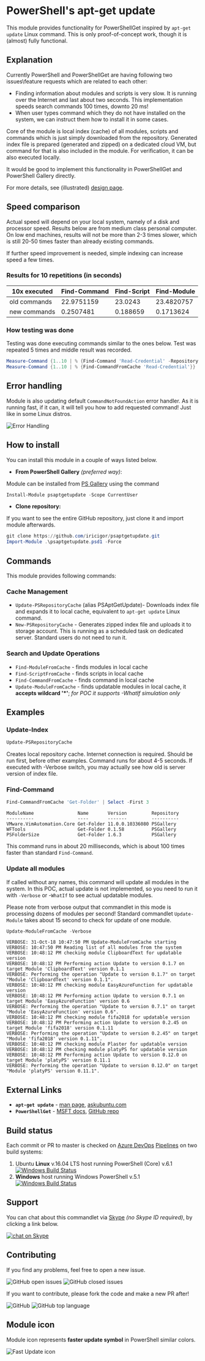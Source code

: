 # PowerShell's apt-get update

This module provides functionality for PowerShellGet inspired by `apt-get update` Linux command. This is only proof-of-concept work, though it is (almost) fully functional. 

## Explanation

Currently PowerShell and PowerShellGet are having following two issues\feature requests which are related to each other:

- Finding information about modules and scripts is very slow. It is running over the Internet and last about two seconds. This implementation speeds search commands 100 times, downto 20 ms!
- When user types command which they do not have installed on the system, we can instruct them how to install it in some cases.

Core of the module is local index (cache) of all modules, scripts and commands which is just simply downloaded from the repository.
Generated index file is prepared (generated and zipped) on a dedicated cloud VM, but command for that is also included in the module.
For verification, it can be also executed locally.

It would be good to implement this functionality in PowerShellGet and PowerShell Gallery directly.

For more details, see (illustrated) [design page](Design.md).

## Speed comparison

Actual speed will depend on your local system, namely of a disk and processor speed.
Results below are from medium class personal computer.
On low end machines, results will not be more than 2-3 times slower, which is still 20-50 times faster than already existing commands.

If further speed improvement is needed, simple indexing can increase speed a few times.

### Results for 10 repetitions (in seconds)

 10x executed | Find-Command | Find-Script | Find-Module
-- | -- | -- | --
old commands | 22.9751159 | 23.0243 | 23.4820757
new commands | 0.2507481 | 0.188659 | 0.1713624

### How testing was done

Testing was done executing commands similar to the ones below.
Test was repeated 5 times and middle result was recorded.

```PowerShell
Measure-Command {1..10 | % {Find-Command 'Read-Credential' -Repository 'PSGallery'}} | Select TotalSeconds
Measure-Command {1..10 | % {Find-CommandFromCache 'Read-Credential'}} | Select TotalSeconds
```

## Error handling

Module is also updating default `CommandNotFoundAction` error handler. As it is running fast, if it can, it will tell you how to add requested command! Just like in some Linux distros.

![Error Handling](Images/ErrorHandling.png)

## How to install

You can install this module in a couple of ways listed below.

- **From PowerShell Gallery** _(preferred way)_:

Module can be installed from [PS Gallery](https://www.powershellgallery.com/packages/psaptgetupdate) using the command 

```PowerShell
Install-Module psaptgetupdate -Scope CurrentUser
```

- **Clone repository:**

If you want to see the entire GitHub repository, just clone it and import module afterwards.

```PowerShell
git clone https://github.com/iricigor/psaptgetupdate.git
Import-Module .\psaptgetupdate.psd1 -Force
```



## Commands

This module provides following commands:

### Cache Management

- `Update-PSRepositoryCache` (alias PSAptGetUpdate)- Downloads index file and expands it to local cache, equivalent to `apt-get update` Linux command.
- `New-PSRepositoryCache` - Generates zipped index file and uploads it to storage account. This is running as a scheduled task on dedicated server. Standard users do not need to run it.

### Search and Update Operations

- `Find-ModuleFromCache`   - finds modules in local cache
- `Find-ScriptFromCache`   - finds scripts in local cache
- `Find-CommandFromCache`  - finds command in local cache
- `Update-ModuleFromCache` - finds updatable modules in local cache, it **accepts wildcard '*'**; _for POC it supports -WhatIf simulation only_

## Examples

### Update-Index

```PowerShell
Update-PSRepositoryCache
```

Creates local repository cache. Internet connection is required. Should be run first, before other examples. Command runs for about 4-5 seconds.
If executed with -Verbose switch, you may actually see how old is server version of index file.

### Find-Command

```PowerShell
Find-CommandFromCache 'Get-Folder' | Select -First 3
```

```text
ModuleName                Name       Version         Repository
----------                ----       -------         ----------
VMware.VimAutomation.Core Get-Folder 11.0.0.10336080 PSGallery
WFTools                   Get-Folder 0.1.58          PSGallery
PSFolderSize              Get-Folder 1.6.3           PSGallery
```

This command runs in about 20 milliseconds, which is about 100 times faster than standard `Find-Command`.

### Update all modules

If called without any names, this command will update all modules in the system. In this POC, actual update is not implemented, so you need to run it with `-Verbose` or -`WhatIf` to see actual updatable modules.

Please note from verbose output that commandlet in this mode is processing dozens of modules per second!
Standard commandlet `Update-Module` takes about 15 second to check for update of one module.

```PowerShell
Update-ModuleFromCache -Verbose
```

```text
VERBOSE: 31-Oct-18 10:47:50 PM Update-ModuleFromCache starting
VERBOSE: 10:47:50 PM Reading list of all modules from the system
VERBOSE: 10:48:12 PM checking module ClipboardText for updatable version
VERBOSE: 10:48:12 PM Performing action Update to version 0.1.7 on target Module 'ClipboardText' version 0.1.1
VERBOSE: Performing the operation "Update to version 0.1.7" on target "Module 'ClipboardText' version 0.1.1".
VERBOSE: 10:48:12 PM checking module EasyAzureFunction for updatable version
VERBOSE: 10:48:12 PM Performing action Update to version 0.7.1 on target Module 'EasyAzureFunction' version 0.6
VERBOSE: Performing the operation "Update to version 0.7.1" on target "Module 'EasyAzureFunction' version 0.6".
VERBOSE: 10:48:12 PM checking module fifa2018 for updatable version
VERBOSE: 10:48:12 PM Performing action Update to version 0.2.45 on target Module 'fifa2018' version 0.1.11
VERBOSE: Performing the operation "Update to version 0.2.45" on target "Module 'fifa2018' version 0.1.11".
VERBOSE: 10:48:12 PM checking module Plaster for updatable version
VERBOSE: 10:48:12 PM checking module platyPS for updatable version
VERBOSE: 10:48:12 PM Performing action Update to version 0.12.0 on target Module 'platyPS' version 0.11.1
VERBOSE: Performing the operation "Update to version 0.12.0" on target "Module 'platyPS' version 0.11.1".
```

## External Links

- **`apt-get update`** - [man page](https://linux.die.net/man/8/apt-get), [askubuntu.com](https://askubuntu.com/questions/222348/what-does-sudo-apt-get-update-do)
- **`PowerShellGet`** - [MSFT docs](https://docs.microsoft.com/en-us/powershell/module/powershellget), [GitHub repo](https://github.com/PowerShell/PowerShellGet)

## Build status

Each commit or PR to master is checked on [Azure DevOps](https://azure.microsoft.com/en-us/services/devops/) [Pipelines](https://azure.microsoft.com/en-us/services/devops/pipelines/) on two build systems:


1. Ubuntu **Linux** v.16.04 LTS host running PowerShell (Core) v.6.1 [![Windows Build Status](https://dev.azure.com/iiric/PSAptGetUpdate/_apis/build/status/PSAptGetUpdate-CI-Linux)](https://dev.azure.com/iiric/PSAptGetUpdate/_build/latest?definitionId=9)
2. **Windows** host running Windows PowerShell v.5.1 [![Windows Build Status](https://dev.azure.com/iiric/PSAptGetUpdate/_apis/build/status/PSAptGetUpdate-CI-Win)](https://dev.azure.com/iiric/PSAptGetUpdate/_build/latest?definitionId=8)

## Support

You can chat about this commandlet via [Skype](https://www.skype.com) _(no Skype ID required)_, by clicking a link below.

[![chat on Skype](https://img.shields.io/badge/chat-on%20Skype-blue.svg?style=flat)](https://join.skype.com/hQMRyp7kwjd2)

## Contributing

If you find any problems, feel free to open a new issue.

![GitHub open issues](https://img.shields.io/github/issues/iricigor/psaptgetupdate.svg?style=flat)
![GitHub closed issues](https://img.shields.io/github/issues-closed/iricigor/psaptgetupdate.svg?style=flat)

If you want to contribute, please fork the code and make a new PR after!

![GitHub](https://img.shields.io/github/license/iricigor/psaptgetupdate.svg?style=flat)
![GitHub top language](https://img.shields.io/github/languages/top/iricigor/psaptgetupdate.svg?style=flat)


## Module icon

Module icon represents **faster update symbol** in PowerShell similar colors.

![Fast Update icon](Images/psaptgetupdate-icon-256.png "Fast Update icon")